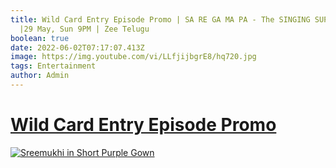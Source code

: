 ```yaml
---
title: Wild Card Entry Episode Promo | SA RE GA MA PA - The SINGING SUPERSTAR
  |29 May, Sun 9PM | Zee Telugu
boolean: true
date: 2022-06-02T07:17:07.413Z
image: https://img.youtube.com/vi/LLfjijbgrE8/hq720.jpg
tags: Entertainment
author: Admin
---
```

# [Wild Card Entry Episode Promo](https://dailynewz.xyz/video.php?v=LLfjijbgrE8&t=Sreemukhi)

[![Sreemukhi in Short Purple Gown](https://gallery.123telugu.com/content/slideshows/2022/05/Sreemukhi31/images/Sreemukhi%20(3).jpg)](https://dailynewz.xyz/video.php?v=LLfjijbgrE8&t=Sreemukhi)